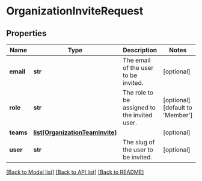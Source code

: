 # OrganizationInviteRequest

## Properties
Name | Type | Description | Notes
------------ | ------------- | ------------- | -------------
**email** | **str** | The email of the user to be invited. | [optional] 
**role** | **str** | The role to be assigned to the invited user. | [optional] [default to 'Member']
**teams** | [**list[OrganizationTeamInvite]**](OrganizationTeamInvite.md) |  | [optional] 
**user** | **str** | The slug of the user to be invited. | [optional] 

[[Back to Model list]](../README.md#documentation-for-models) [[Back to API list]](../README.md#documentation-for-api-endpoints) [[Back to README]](../README.md)



